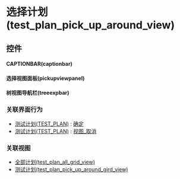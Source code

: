 # 选择计划(test_plan_pick_up_around_view)  <!-- {docsify-ignore-all} -->



## 控件
#### CAPTIONBAR(captionbar)
#### 选择视图面板(pickupviewpanel)
#### 树视图导航栏(treeexpbar)


### 关联界面行为
  * [测试计划(TEST_PLAN)](module/TestMgmt/test_plan) : [确定](module/TestMgmt/test_plan#界面行为)
  * [测试计划(TEST_PLAN)](module/TestMgmt/test_plan) : [视图_取消](module/TestMgmt/test_plan#界面行为)

### 关联视图
  * [全部计划(test_plan_all_grid_view)](app/view/test_plan_all_grid_view)
  * [测试计划(test_plan_pick_up_around_gird_view)](app/view/test_plan_pick_up_around_gird_view)

<script>
 const { createApp } = Vue
  createApp({
    data() {
      return {

      }
    }
  }).use(ElementPlus).mount('#app')
</script>